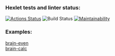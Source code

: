 ### Hexlet tests and linter status:
[![Actions Status](https://github.com/1g0rbm/frontend-project-lvl1/workflows/hexlet-check/badge.svg)](https://github.com/1g0rbm/frontend-project-lvl1/actions)
![Build Status](https://github.com/1g0rbm/frontend-project-lvl1/actions/workflows/main-actions.yml/badge.svg)
[![Maintainability](https://api.codeclimate.com/v1/badges/a99a88d28ad37a79dbf6/maintainability)](https://codeclimate.com/github/codeclimate/codeclimate/maintainability)
### Examples:
[brain-even](https://asciinema.org/a/S9ks88Kd24Osh1V1YhZ1zip3T)  
[brain-calc](https://asciinema.org/a/Z8psdqPaTql6mDpsXofL2bJ7h)